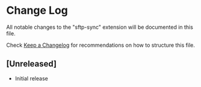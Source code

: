 # Change Log
All notable changes to the "sftp-sync" extension will be documented in this file.

Check [Keep a Changelog](http://keepachangelog.com/) for recommendations on how to structure this file.

## [Unreleased]
- Initial release